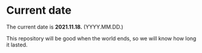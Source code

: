 # Current date

The current date is **2021.11.18.** (YYYY.MM.DD.)

This repository will be good when the world ends, so we will know how long it lasted.
